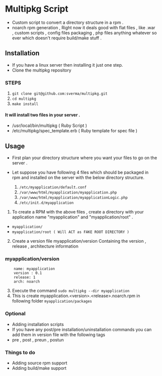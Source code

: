# Multipkg Script
* Custom script to convert a directory structure in a rpm .
* noarch rpm generation , Right now it deals good with flat files , like .war , custom scripts , config files packaging , php files anything whatever so ever which doesn't require build/make stuff .

## Installation
* If you have a linux server then installing it just one step.
* Clone the multipkg repository

### STEPS 
  1. `git clone git@github.com:sverma/multipkg.git`
  2. `cd multipkg`
  3. `make install`

#### It will install two files in your server .
  * /usr/local/bin/multipkg ( Ruby Script )
  * /etc/multipkg/spec_template.erb ( Ruby template for spec file )

## Usage
* First plan your directory structure where you want your files to go on the server .
* Let suppose you have following 4 files which should be packaged in rpm and installed on the server with the below directory structure.

  1. ` /etc/myapplication/default.conf `
  2. ` /var/www/html/myapplication/myapplication.php `
  3. ` /var/www/html/myapplication/myapplicationLogic.php `
  4.  ` /etc/init.d/myapplication `


1. To create a RPM with the above files , create a directory with your application name "myapplication" and "myapplication/root" . 
  * ` myapplication/ `
  * ` myapplication/root ( Will ACT as FAKE ROOT DIRECTORY ) `
2. Create a version file myapplication/version Containing the version , release , architecture information
### myapplication/version

		name: myapplication
		version : 0.1
		release: 1
		arch: noarch

3. Execute the command
`sudo multipkg --dir myapplication`
4. This is create myapplication.\<version\>.\<release\>.noarch.rpm in following folder 
`myapplication/packages`
### Optional 
* Adding installation scripts
* If you have any post/pre installation/uninstallation commands you can add them in version file with the following tags
* pre , post , preun , postun
### Things to do
* Adding source rpm support
* Adding build/make support
